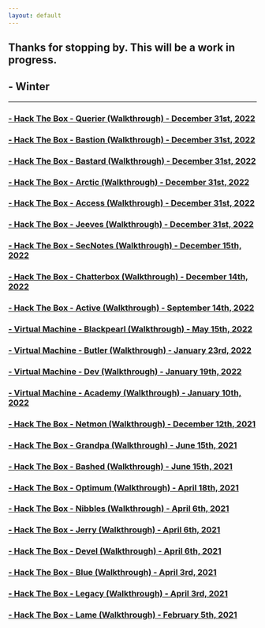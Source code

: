 ```yaml
---
layout: default
---
```


## Thanks for stopping by.  This will be a work in progress.

## - Winter

___

### [- Hack The Box - Querier (Walkthrough) - December 31st, 2022](./2022-12-31-Querier/)

### [- Hack The Box - Bastion (Walkthrough) - December 31st, 2022](./2022-12-31-Bastion/)

### [- Hack The Box - Bastard (Walkthrough) - December 31st, 2022](./2022-12-31-Bastard/)

### [- Hack The Box - Arctic (Walkthrough) - December 31st, 2022](./2022-12-31-Arctic/)

### [- Hack The Box - Access (Walkthrough) - December 31st, 2022](./2022-12-31-Access/)

### [- Hack The Box - Jeeves (Walkthrough) - December 31st, 2022](./2022-12-31-Jeeves/)

### [- Hack The Box - SecNotes (Walkthrough) - December 15th, 2022](./2022-12-15-SecNotes/)

### [- Hack The Box - Chatterbox (Walkthrough) - December 14th, 2022](./2022-12-14-Chatterbox/)

### [- Hack The Box - Active (Walkthrough) - September 14th, 2022](./2022-09-14-Active/)

### [- Virtual Machine - Blackpearl (Walkthrough) - May 15th, 2022](./2022-05-15-Blackpearl/)

### [- Virtual Machine - Butler (Walkthrough) - January 23rd, 2022](./2022-01-23-Butler/)

### [- Virtual Machine - Dev (Walkthrough) - January 19th, 2022](./2022-01-19-Dev/)

### [- Virtual Machine - Academy (Walkthrough) - January 10th, 2022](./2022-01-10-Academy/)

### [- Hack The Box - Netmon (Walkthrough) - December 12th, 2021](./2021-12-30-Netmon/)

### [- Hack The Box - Grandpa (Walkthrough) - June 15th, 2021](./2021-06-15-Grandpa/)

### [- Hack The Box - Bashed (Walkthrough) - June 15th, 2021](./2021-06-15-Bashed/)

### [- Hack The Box - Optimum (Walkthrough) - April 18th, 2021](./2021-04-18-Optimum/)

### [- Hack The Box - Nibbles (Walkthrough) - April 6th, 2021](./2021-04-06-Nibbles/)

### [- Hack The Box - Jerry (Walkthrough) - April 6th, 2021](./2021-04-06-Jerry/)

### [- Hack The Box - Devel (Walkthrough) - April 6th, 2021](./2021-04-06-Devel/)

### [- Hack The Box - Blue (Walkthrough) - April 3rd, 2021](./2021-04-03-Blue/)

### [- Hack The Box - Legacy (Walkthrough) - April 3rd, 2021](./2021-04-03-Legacy/)

### [- Hack The Box - Lame (Walkthrough) - February 5th, 2021](./2021-02-05-Lame/)

